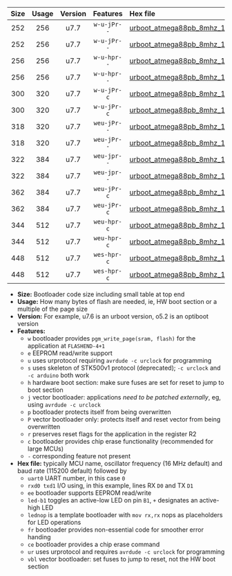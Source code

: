 |Size|Usage|Version|Features|Hex file|
|:-:|:-:|:-:|:-:|:--|
|252|256|u7.7|`w-u-jPr--`|[urboot_atmega88pb_8mhz_1000000bps_uart0_rxd0_txd1_led+b5_ur_vbl.hex](https://raw.githubusercontent.com/stefanrueger/urboot.hex/main/mcus/atmega88pb/fcpu_8mhz/1000000_bps/urboot_atmega88pb_8mhz_1000000bps_uart0_rxd0_txd1_led+b5_ur_vbl.hex)|
|252|256|u7.7|`w-u-jPr--`|[urboot_atmega88pb_8mhz_1000000bps_uart0_rxd0_txd1_lednop_ur_vbl.hex](https://raw.githubusercontent.com/stefanrueger/urboot.hex/main/mcus/atmega88pb/fcpu_8mhz/1000000_bps/urboot_atmega88pb_8mhz_1000000bps_uart0_rxd0_txd1_lednop_ur_vbl.hex)|
|256|256|u7.7|`w-u-hpr--`|[urboot_atmega88pb_8mhz_1000000bps_uart0_rxd0_txd1_led+b5_fr_ur.hex](https://raw.githubusercontent.com/stefanrueger/urboot.hex/main/mcus/atmega88pb/fcpu_8mhz/1000000_bps/urboot_atmega88pb_8mhz_1000000bps_uart0_rxd0_txd1_led+b5_fr_ur.hex)|
|256|256|u7.7|`w-u-hpr--`|[urboot_atmega88pb_8mhz_1000000bps_uart0_rxd0_txd1_lednop_fr_ur.hex](https://raw.githubusercontent.com/stefanrueger/urboot.hex/main/mcus/atmega88pb/fcpu_8mhz/1000000_bps/urboot_atmega88pb_8mhz_1000000bps_uart0_rxd0_txd1_lednop_fr_ur.hex)|
|300|320|u7.7|`w-u-jPr-c`|[urboot_atmega88pb_8mhz_1000000bps_uart0_rxd0_txd1_led+b5_fr_ce_ur_vbl.hex](https://raw.githubusercontent.com/stefanrueger/urboot.hex/main/mcus/atmega88pb/fcpu_8mhz/1000000_bps/urboot_atmega88pb_8mhz_1000000bps_uart0_rxd0_txd1_led+b5_fr_ce_ur_vbl.hex)|
|300|320|u7.7|`w-u-jPr-c`|[urboot_atmega88pb_8mhz_1000000bps_uart0_rxd0_txd1_lednop_fr_ce_ur_vbl.hex](https://raw.githubusercontent.com/stefanrueger/urboot.hex/main/mcus/atmega88pb/fcpu_8mhz/1000000_bps/urboot_atmega88pb_8mhz_1000000bps_uart0_rxd0_txd1_lednop_fr_ce_ur_vbl.hex)|
|318|320|u7.7|`weu-jPr--`|[urboot_atmega88pb_8mhz_1000000bps_uart0_rxd0_txd1_ee_led+b5_ur_vbl.hex](https://raw.githubusercontent.com/stefanrueger/urboot.hex/main/mcus/atmega88pb/fcpu_8mhz/1000000_bps/urboot_atmega88pb_8mhz_1000000bps_uart0_rxd0_txd1_ee_led+b5_ur_vbl.hex)|
|318|320|u7.7|`weu-jPr--`|[urboot_atmega88pb_8mhz_1000000bps_uart0_rxd0_txd1_ee_lednop_ur_vbl.hex](https://raw.githubusercontent.com/stefanrueger/urboot.hex/main/mcus/atmega88pb/fcpu_8mhz/1000000_bps/urboot_atmega88pb_8mhz_1000000bps_uart0_rxd0_txd1_ee_lednop_ur_vbl.hex)|
|322|384|u7.7|`weu-jpr--`|[urboot_atmega88pb_8mhz_1000000bps_uart0_rxd0_txd1_ee_led+b5_fr_ur_vbl.hex](https://raw.githubusercontent.com/stefanrueger/urboot.hex/main/mcus/atmega88pb/fcpu_8mhz/1000000_bps/urboot_atmega88pb_8mhz_1000000bps_uart0_rxd0_txd1_ee_led+b5_fr_ur_vbl.hex)|
|322|384|u7.7|`weu-jpr--`|[urboot_atmega88pb_8mhz_1000000bps_uart0_rxd0_txd1_ee_lednop_fr_ur_vbl.hex](https://raw.githubusercontent.com/stefanrueger/urboot.hex/main/mcus/atmega88pb/fcpu_8mhz/1000000_bps/urboot_atmega88pb_8mhz_1000000bps_uart0_rxd0_txd1_ee_lednop_fr_ur_vbl.hex)|
|362|384|u7.7|`weu-jPr-c`|[urboot_atmega88pb_8mhz_1000000bps_uart0_rxd0_txd1_ee_led+b5_fr_ce_ur_vbl.hex](https://raw.githubusercontent.com/stefanrueger/urboot.hex/main/mcus/atmega88pb/fcpu_8mhz/1000000_bps/urboot_atmega88pb_8mhz_1000000bps_uart0_rxd0_txd1_ee_led+b5_fr_ce_ur_vbl.hex)|
|362|384|u7.7|`weu-jPr-c`|[urboot_atmega88pb_8mhz_1000000bps_uart0_rxd0_txd1_ee_lednop_fr_ce_ur_vbl.hex](https://raw.githubusercontent.com/stefanrueger/urboot.hex/main/mcus/atmega88pb/fcpu_8mhz/1000000_bps/urboot_atmega88pb_8mhz_1000000bps_uart0_rxd0_txd1_ee_lednop_fr_ce_ur_vbl.hex)|
|344|512|u7.7|`weu-hpr-c`|[urboot_atmega88pb_8mhz_1000000bps_uart0_rxd0_txd1_ee_led+b5_fr_ce_ur.hex](https://raw.githubusercontent.com/stefanrueger/urboot.hex/main/mcus/atmega88pb/fcpu_8mhz/1000000_bps/urboot_atmega88pb_8mhz_1000000bps_uart0_rxd0_txd1_ee_led+b5_fr_ce_ur.hex)|
|344|512|u7.7|`weu-hpr-c`|[urboot_atmega88pb_8mhz_1000000bps_uart0_rxd0_txd1_ee_lednop_fr_ce_ur.hex](https://raw.githubusercontent.com/stefanrueger/urboot.hex/main/mcus/atmega88pb/fcpu_8mhz/1000000_bps/urboot_atmega88pb_8mhz_1000000bps_uart0_rxd0_txd1_ee_lednop_fr_ce_ur.hex)|
|448|512|u7.7|`wes-hpr-c`|[urboot_atmega88pb_8mhz_1000000bps_uart0_rxd0_txd1_ee_led+b5_fr_ce.hex](https://raw.githubusercontent.com/stefanrueger/urboot.hex/main/mcus/atmega88pb/fcpu_8mhz/1000000_bps/urboot_atmega88pb_8mhz_1000000bps_uart0_rxd0_txd1_ee_led+b5_fr_ce.hex)|
|448|512|u7.7|`wes-hpr-c`|[urboot_atmega88pb_8mhz_1000000bps_uart0_rxd0_txd1_ee_lednop_fr_ce.hex](https://raw.githubusercontent.com/stefanrueger/urboot.hex/main/mcus/atmega88pb/fcpu_8mhz/1000000_bps/urboot_atmega88pb_8mhz_1000000bps_uart0_rxd0_txd1_ee_lednop_fr_ce.hex)|

- **Size:** Bootloader code size including small table at top end
- **Usage:** How many bytes of flash are needed, ie, HW boot section or a multiple of the page size
- **Version:** For example, u7.6 is an urboot version, o5.2 is an optiboot version
- **Features:**
  + `w` bootloader provides `pgm_write_page(sram, flash)` for the application at `FLASHEND-4+1`
  + `e` EEPROM read/write support
  + `u` uses urprotocol requiring `avrdude -c urclock` for programming
  + `s` uses skeleton of STK500v1 protocol (deprecated); `-c urclock` and `-c arduino` both work
  + `h` hardware boot section: make sure fuses are set for reset to jump to boot section
  + `j` vector bootloader: applications *need to be patched externally*, eg, using `avrdude -c urclock`
  + `p` bootloader protects itself from being overwritten
  + `P` vector bootloader only: protects itself and reset vector from being overwritten
  + `r` preserves reset flags for the application in the register R2
  + `c` bootloader provides chip erase functionality (recommended for large MCUs)
  + `-` corresponding feature not present
- **Hex file:** typically MCU name, oscillator frequency (16 MHz default) and baud rate (115200 default) followed by
  + `uart0` UART number, in this case `0`
  + `rxd0 txd1` I/O using, in this example, lines RX `D0` and TX `D1`
  + `ee` bootloader supports EEPROM read/write
  + `led-b1` toggles an active-low LED on pin `B1`, `+` designates an active-high LED
  + `lednop` is a template bootloader with `mov rx,rx` nops as placeholders for LED operations
  + `fr` bootloader provides non-essential code for smoother error handing
  + `ce` bootloader provides a chip erase command
  + `ur` uses urprotocol and requires `avrdude -c urclock` for programming
  + `vbl` vector bootloader: set fuses to jump to reset, not the HW boot section
